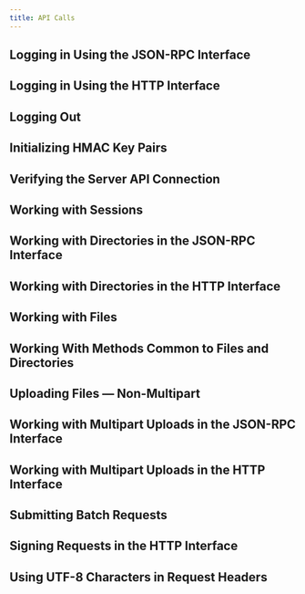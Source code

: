 ```yaml
---
title: API Calls
---
```

<!-- delete this page. use individual files -->
## Logging in Using the JSON-RPC Interface
## Logging in Using the HTTP Interface
## Logging Out
## Initializing HMAC Key Pairs
## Verifying the Server API Connection
## Working with Sessions
## Working with Directories in the JSON-RPC Interface
## Working with Directories in the HTTP Interface
## Working with Files
## Working With Methods Common to Files and Directories
## Uploading Files — Non-Multipart
## Working with Multipart Uploads in the JSON-RPC Interface
## Working with Multipart Uploads in the HTTP Interface
## Submitting Batch Requests
## Signing Requests in the HTTP Interface
## Using UTF-8 Characters in Request Headers
